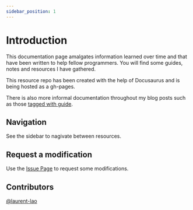 ```yaml
---
sidebar_position: 1
---
```


# Introduction 

This documentation page amalgates information learned over time and that have been written to help fellow programmers. You will find some guides, notes and resources I have gathered.

This resource repo has been created with the help of Docusaurus and is being hosted as a gh-pages.

There is also more informal documentation throughout my blog posts such as those [tagged with guide](/blog/tags/guide).

## Navigation

See the sidebar to nagivate between resources.

## Request a modification

Use the [Issue Page](https://github.com/laurent-lao/laurent-lao.github.io/issues) to request some modifications.

## Contributors

[@laurent-lao](https://github.com/laurent-lao)